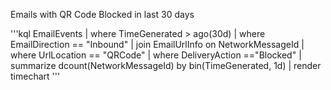 
Emails with QR Code Blocked in last 30 days

'''kql
EmailEvents
| where TimeGenerated > ago(30d)
| where EmailDirection == "Inbound"
| join EmailUrlInfo on NetworkMessageId
| where UrlLocation == "QRCode"
| where DeliveryAction =="Blocked"
| summarize dcount(NetworkMessageId) by bin(TimeGenerated, 1d)
| render timechart
'''
